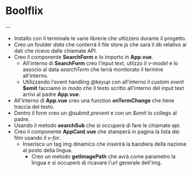 # Boolflix

--

- Installo con il terminale le varie librerie che utlizzero durante il progetto.
- Creo un foulder _data_ che conterrà il file store.js che sarà il db relativo ai dati che ricevo dalle chiamate API.
- Creo il componente **SearchForm** e lo importo in **App.vue**.
  - All'interno di **SearchForm** creo l'input text, utlizzo il _v-model_ e lo associo al data _searchTerm_ che terrà monitorato il termine all'interno.
  - Utilizzando l'event handling _@keyup_ con all'interno il _custom event_ **$emit** facciamo in modo che il testo scritto all'interno del input text arrivi al padre **App.vue**.
- All'interno di **App.vue** creo una function **onTermChange** che tiene traccia del testo.
- Dentro il form creo un _@submit.prevent_ e con un _$emit_ lo collego al padre.
- Usando il metodo **searchSub** che si occuperà di fare le chiamate api.
- Creo il componente **AppCard.vue** che stamperà in pagina la lista dei film usando il _v-for_.
  - Inserisco un tag img dinamico che inserirà la bandiera della nazione al posto della lingua.
    - Creo un metodo **getImagePath** che avrà come parametro la lingua e si occuperò di ricavare l'url generale dell'img.
